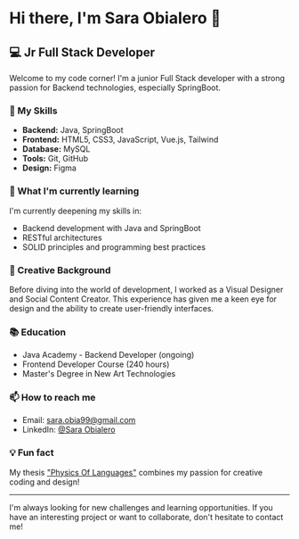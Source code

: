 # Hi there, I'm Sara Obialero 👋

## 💻 Jr Full Stack Developer

Welcome to my code corner! I'm a junior Full Stack developer with a strong passion for Backend technologies, especially SpringBoot.

### 🚀 My Skills

- **Backend:** Java, SpringBoot
- **Frontend:** HTML5, CSS3, JavaScript, Vue.js, Tailwind
- **Database:** MySQL
- **Tools:** Git, GitHub
- **Design:** Figma

### 🌱 What I'm currently learning

I'm currently deepening my skills in:
- Backend development with Java and SpringBoot
- RESTful architectures
- SOLID principles and programming best practices

### 🎨 Creative Background

Before diving into the world of development, I worked as a Visual Designer and Social Content Creator. This experience has given me a keen eye for design and the ability to create user-friendly interfaces.

### 📚 Education

- Java Academy - Backend Developer (ongoing)
- Frontend Developer Course (240 hours)
- Master's Degree in New Art Technologies

### 📫 How to reach me

- Email: sara.obia99@gmail.com
- LinkedIn: [@Sara Obialero](https://www.linkedin.com/in/sara-obialero)

### 💡 Fun fact

My thesis ["Physics Of Languages"](https://youtu.be/RWGX1qwGPVM?si=cB-uuW6n4bSkYSwu) combines my passion for creative coding and design!

---

I'm always looking for new challenges and learning opportunities. If you have an interesting project or want to collaborate, don't hesitate to contact me!
